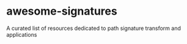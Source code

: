 # awesome-signatures
A curated list of resources dedicated to path signature transform and applications
